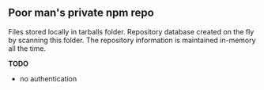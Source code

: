 Poor man's private npm repo
---

Files stored locally in tarballs folder. Repository database created on the fly by scanning this folder. The repository information is maintained in-memory all the time.

**TODO**

* no authentication

